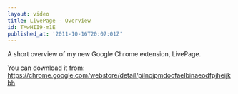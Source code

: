 ```yaml
---
layout: video
title: LivePage - Overview
id: TMwHII9-m1E
published_at: '2011-10-16T20:07:01Z'
---
```

A short overview of my new Google Chrome extension, LivePage.

You can download it from: https://chrome.google.com/webstore/detail/pilnojpmdoofaelbinaeodfpjheijkbh